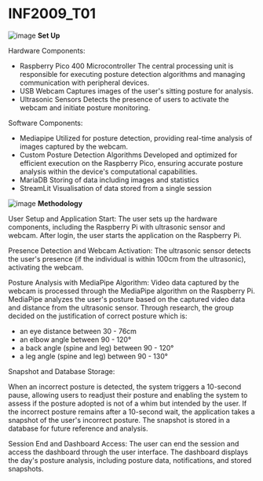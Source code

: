 # INF2009_T01
![image](https://github.com/bumblyowl/INF2009_T01/assets/86668765/83d3b875-b7ba-415d-83f0-89e4ef36fd67)
**Set Up**

Hardware Components:
- Raspberry Pico 400 Microcontroller
    The central processing unit is responsible for executing posture detection algorithms and managing communication with peripheral devices.
- USB Webcam
    Captures images of the user's sitting posture for analysis.
- Ultrasonic Sensors
    Detects the presence of users to activate the webcam and initiate posture monitoring.


Software Components:
- Mediapipe
    Utilized for posture detection, providing real-time analysis of images captured by the webcam.
- Custom Posture Detection Algorithms
    Developed and optimized for efficient execution on the Raspberry Pico, ensuring accurate posture analysis within the device's computational capabilities.
- MariaDB
    Storing of data including images and statistics
- StreamLit
    Visualisation of data stored from a single session

  
![image](https://github.com/bumblyowl/INF2009_T01/assets/86668765/4274b6f7-f883-4652-a631-3b6fc5a43265)
**Methodology**

User Setup and Application Start:
The user sets up the hardware components, including the Raspberry Pi with ultrasonic sensor and webcam.
After login, the user starts the application on the Raspberry Pi.

Presence Detection and Webcam Activation:
The ultrasonic sensor detects the user's presence (if the individual is within 100cm from the ultrasonic), activating the webcam.

Posture Analysis with MediaPipe Algorithm:
Video data captured by the webcam is processed through the MediaPipe algorithm on the Raspberry Pi.
MediaPipe analyzes the user's posture based on the captured video data and distance from the ultrasonic sensor.
Through research, the group decided on the justification of correct posture which is:
- an eye distance between 30 - 76cm
- an elbow angle between 90 - 120°
- a back angle (spine and leg) between 90 - 120°
- a leg angle (spine and leg) between 90 - 130°


Snapshot and Database Storage:

When an incorrect posture is detected, the system triggers a 10-second pause, allowing users to readjust their posture and enabling the system to assess if the posture adopted is not of a whim but intended by the user.
If the incorrect posture remains after a 10-second wait, the application takes a snapshot of the user's incorrect posture.
The snapshot is stored in a database for future reference and analysis.


Session End and Dashboard Access:
The user can end the session and access the dashboard through the user interface.
The dashboard displays the day's posture analysis, including posture data, notifications, and stored snapshots.
